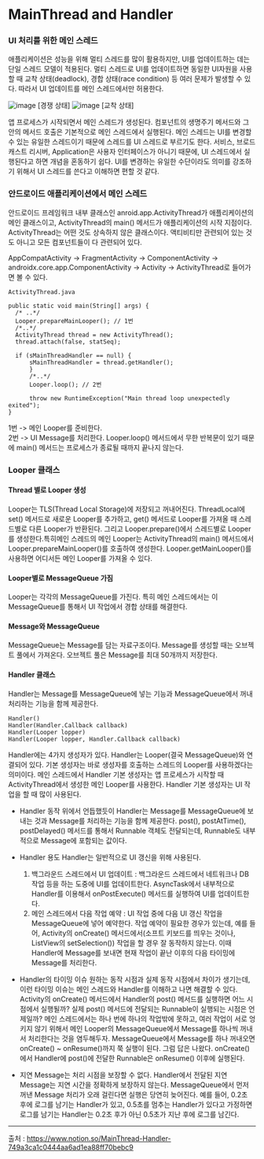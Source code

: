 # MainThread and Handler

### UI 처리를 위한 메인 스레드
애플리케이션은 성능을 위해 멀티 스레드를 많이 활용하지만, UI를 업데이트하는 데는 단일 스레드 모델이 적용된다. 멀티 스레드로 UI를 업데이트하면 동일한 UI자원을 사용할 때 교착 상태(deadlock),
경합 상태(race condition) 등 여러 문제가 발생할 수 있다. 따라서 UI 업데이트를 메인 스레드에서만 허용한다.

![image](https://user-images.githubusercontent.com/91411447/159605821-f173c9c4-3b2a-439a-97a9-e2a3e0a41bfd.png)
[경쟁 상태]
![image](https://user-images.githubusercontent.com/91411447/159605829-3ce9dd6a-26ea-448d-b856-3cd9405fa343.png)
[교착 상태]

앱 프로세스가 시작되면서 메인 스레드가 생성된다. 컴포넌트의 생명주기 메서드와 그 안의 메서드 호출은 기본적으로 메인 스레드에서 실행된다. 메인 스레드는 UI를 변경할 수 있는 유일한 스레드이기 때문에 스레드를 UI 스레드로 부르기도 한다. 서비스, 브로드캐스트 리시버, Application은 사용자 인터페이스가 아니기 때문에, UI 스레드에서 실행된다고 하면 개념을 혼동하기 쉽다. UI를 변경하는 유일한 수단이라도 의미를 강조하기 위해서 UI 스레드를 쓴다고 이해하면 편할 것 같다.

### 안드로이드 애플리케이션에서 메인 스레드
안드로이드 프레임워크 내부 클래스인 anroid.app.ActivityThread가 애플리케이션의 메인 클래스이고, ActivityThread의 main() 메서드가 애플리케이션의 시작 지점이다. ActivityThread는 어떤 것도 상속하지 않은 클래스이다. 액티비티만 관련되어 있는 것도 아니고 모든 컴포넌트들이 다 관련되어 있다.

AppCompatActivity -> FragmentActivity -> ComponentActivity -> androidx.core.app.ComponentActivity -> Activity -> ActivityThread로 들어가면 볼 수 있다.
```
ActivityThread.java

public static void main(String[] args) {
  /* ..*/
  Looper.prepareMainLooper(); // 1번
  /*..*/
  ActivityThread thread = new ActivityThread();
  thread.attach(false, statSeq);
  
  if (sMainThreadHandler == null) {
      sMainThreadHandler = thread.getHandler();
      }
      /*..*/
      Looper.loop(); // 2번
      
      throw new RuntimeException("Main thread loop unexpectedly exited");
}
```
1번 -> 메인 Looper를 준비한다. <br>
2번 -> UI Message를 처리한다. Looper.loop() 메서드에서 무한 반복문이 있기 때문에 main() 메서드는 프로세스가 종료될 때까지 끝나지 않는다.

### Looper 클래스
#### Thread 별로 Looper 생성
Looper는 TLS(Thread Local Storage)에 저장되고 꺼내어진다. ThreadLocal<Looper>에 set() 메서드로 새로운 Looper를 추가하고, get() 메서드로 Looper를 가져올 때 스레드별로 다른 Looper가 반환된다. 그리고 Looper.prepare()에서 스레드별로 Looper를 생성한다.특히메인 스레드의 메인 Looper는 ActivityThread의 main() 메서드에서 Looper.prepareMainLooper()를 호출하여 생성한다. Looper.getMainLooper()를 사용하면 어디서든 메인 Looper를 가져올 수 있다. 

#### Looper별로 MessageQueue 가짐
Looper는 각각의 MessageQueue를 가진다. 특히 메인 스레드에서는 이 MessageQueue를 통해서 UI 작업에서 경합 상태를 해결한다.

#### Message와 MessageQueue
MessageQueue는 Message를 담는 자료구조이다.
Message를 생성할 때는 오브젝트 풀에서 가져온다. 오브젝트 풀은 Message를 최대 50개까지 저장한다.

#### Handler 클래스
Handler는 Message를 MessageQueue에 넣는 기능과 MessageQueue에서 꺼내 처리하는 기능을 함께 제공한다.
```
Handler()
Handler(Handler.Callback callback)
Handler(Looper lopper)
Handler(Looper lopper, Handler.Callback callback)
```
Handler에는 4가지 생성자가 있다. Handler는 Looper(결국 MessageQueue)와 연결되어 있다. 기본 생성자는 바로 생성자를 호출하는 스레드의 Looper를 사용하겠다는 의미이다. 메인 스레드에서 Handler 기본 생성자는 앱 프로세스가 시작할 때 ActivityThread에서 생성한 메인 Looper를 사용한다. Handler 기본 생성자는 UI 작업을 할 때 많이 사용된다.
  
* Handler 동작
위에서 언듭했듯이 Handler는 Message를 MessageQueue에 보내는 것과 Message를 처리하는 기능을 함께 제공한다. post(), postAtTime(), postDelayed() 메서드를 통해서 Runnable 객체도 전달되는데, Runnable도 내부적으로 Message에 포함되는 값이다.

* Handler 용도
Handler는 일반적으로 UI 갱신을 위해 사용된다.
  1. 백그라운드 스레드에서 UI 업데이트 : 백그라운드 스레드에서 네트워크나 DB 작업 등을 하는 도중에 UI를 업데이트한다. AsyncTask에서 내부적으로 Handler를 이용해서 onPostExecute() 메서드를 실행하여 UI를 업데이트한다.
  2. 메인 스레드에서 다음 작업 예약 : UI 작업 중에 다음 UI 갱신 작업을 MessageQueue에 넣어 예약한다. 작업 예약이 필요한 경우가 있는데, 예를 들어, Activity의 onCreate() 메서드에서(소프트 키보드를 띄우는 것이나, ListView의 setSelection()) 작업을 할 경우 잘 동작하지 않는다. 이때 Handler에 Message를 보내면 현재 작업이 끝난 이후의 다음 타이밍에 Message를 처리한다.
  
* Handler의 타이밍 이슈
원하는 동작 시점과 실제 동작 시점에서 차이가 생기는데, 이런 타이밍 이슈는 메인 스레드와 Handler를 이해하고 나면 해결할 수 있다. Activity의 onCreate() 메서드에서 Handler의 post() 메서드를 실행하면 어느 시점에서 실행될까? 실제 post() 메서드에 전달되는 Runnable이 실행되는 시점은 언제일까? 메인 스레드에서는 하나 번에 하나의 작업밖에 못하고, 여러 작업이 서로 엉키지 않기 위해서 메인 Looper의 MessageQueue에서 Message를 하나씩 꺼내서 처리한다는 것을 염두해두자.
MessageQueue에서 Message를 하나 꺼내오면 onCreate() ~ onResume()까지 쭉 실행이 된다. 그럼 답은 나왔다. onCreate()에서 Handler에 post()에 전달한 Runnable은 onResume() 이후에 실행된다.
  
* 지연 Message는 처리 시점을 보장할 수 없다.
Handler에서 전달된 지연 Message는 지연 시간을 정확하게 보장하지 않는다. MessageQueue에서 먼저 꺼낸 Message 처리가 오래 걸린다면 실행은 당연히 늦어진다.
예를 들어, 0.2초 후에 로그를 남기는 Handler가 있고, 0.5초를 멈추는 Handler가 있다고 가정하면 로그를 남기는 Handler는 0.2초 후가 아닌 0.5초가 지난 후에 로그를 남긴다.
***
출처 : https://www.notion.so/MainThread-Handler-749a3ca1c0444aa6ad1ea88ff70bebc9

